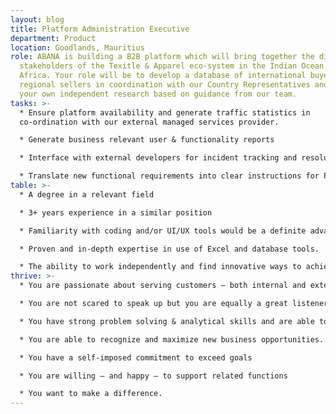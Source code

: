 ```yaml
---
layout: blog
title: Platform Administration Executive
department: Product
location: Goodlands, Mauritius
role: ABANA is building a B2B platform which will bring together the diverse
  stakeholders of the Texitle & Apparel eco-system in the Indian Ocean and
  Africa. Your role will be to develop a database of international buyers and
  regional sellers in coordination with our Country Representatives and through
  your own independent research based on guidance from our team.
tasks: >-
  * Ensure platform availability and generate traffic statistics in
  co-ordination with our external managed services provider.

  * Generate business relevant user & functionality reports

  * Interface with external developers for incident tracking and resolution and minor platform enhancement

  * Translate new functional requirements into clear instructions for Product design
table: >-
  * A degree in a relevant field

  * 3+ years experience in a similar position

  * Familiarity with coding and/or UI/UX tools would be a definite advantage

  * Proven and in-depth expertise in use of Excel and database tools.

  * The ability to work independently and find innovative ways to achieve objectives.
thrive: >-
  * You are passionate about serving customers – both internal and external.

  * You are not scared to speak up but you are equally a great listener

  * You have strong problem solving & analytical skills and are able to bring solutions that deliver real business value.

  * You are able to recognize and maximize new business opportunities.

  * You have a self-imposed commitment to exceed goals

  * You are willing – and happy – to support related functions

  * You want to make a difference.
---
```

